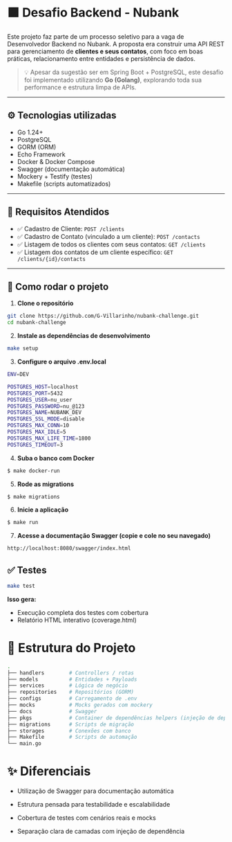 # 🟪 Desafio Backend - Nubank

Este projeto faz parte de um processo seletivo para a vaga de Desenvolvedor Backend no Nubank. A proposta era construir uma API REST para gerenciamento de **clientes e seus contatos**, com foco em boas práticas, relacionamento entre entidades e persistência de dados.

> 💡 Apesar da sugestão ser em Spring Boot + PostgreSQL, este desafio foi implementado utilizando **Go (Golang)**, explorando toda sua performance e estrutura limpa de APIs.

---

## ⚙️ Tecnologias utilizadas

- Go 1.24+
- PostgreSQL
- GORM (ORM)
- Echo Framework
- Docker & Docker Compose
- Swagger (documentação automática)
- Mockery + Testify (testes)
- Makefile (scripts automatizados)

---

## 📌 Requisitos Atendidos

- ✅ Cadastro de Cliente: `POST /clients`
- ✅ Cadastro de Contato (vinculado a um cliente): `POST /contacts`
- ✅ Listagem de todos os clientes com seus contatos: `GET /clients`
- ✅ Listagem dos contatos de um cliente específico: `GET /clients/{id}/contacts`

---

## 🚀 Como rodar o projeto

1. **Clone o repositório**

```bash
git clone https://github.com/G-Villarinho/nubank-challenge.git
cd nubank-challenge
```
2. **Instale as dependências de desenvolvimento**

```bash
make setup
```


3. **Configure o arquivo .env.local**
```bash
ENV=DEV

POSTGRES_HOST=localhost
POSTGRES_PORT=5432
POSTGRES_USER=nu_user
POSTGRES_PASSWORD=nu_@123
POSTGRES_NAME=NUBANK_DEV
POSTGRES_SSL_MODE=disable
POSTGRES_MAX_CONN=10
POSTGRES_MAX_IDLE=5
POSTGRES_MAX_LIFE_TIME=1800
POSTGRES_TIMEOUT=3
```

4. **Suba o banco com Docker**
```bash
$ make docker-run
```

5. **Rode as migrations**
```bash
$ make migrations
```

6. **Inicie a aplicação**
```bash
$ make run
```

7. **Acesse a documentação Swagger (copie e cole no seu navegado)**
```bash
http://localhost:8080/swagger/index.html
```

## ✅ Testes
```bash
make test
```
**Isso gera:**
- Execução completa dos testes com cobertura
- Relatório HTML interativo (coverage.html)

# 📁 Estrutura do Projeto
```bash
.
├── handlers        # Controllers / rotas
├── models          # Entidades + Payloads
├── services        # Lógica de negócio
├── repositories    # Repositórios (GORM)
├── configs         # Carregamento de .env
├── mocks           # Mocks gerados com mockery
├── docs            # Swagger
├── pkgs            # Container de dependências helpers (injeção de dependência)
├── migrations      # Scripts de migração
├── storages        # Conexões com banco
├── Makefile        # Scripts de automação
└── main.go
```

# ✨  Diferenciais

- Utilização de Swagger para documentação automática

- Estrutura pensada para testabilidade e escalabilidade

- Cobertura de testes com cenários reais e mocks

- Separação clara de camadas com injeção de dependência

